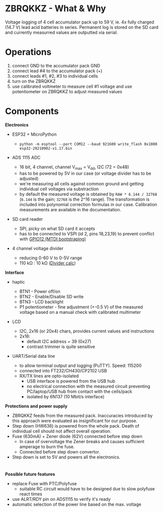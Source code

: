 # ZBRQKKZ - What & Why 
Voltage logging of 4 cell accumulator pack up to 59 V, ie. 4x fully charged (14.7 V) lead acid batteries in series.
Permanent log is stored on the SD card and currently measurred values are outputted via serial.

# Operations
1. connect GND to the accumulator pack GND
2. connect lead #4 to the accumulator pack (+)  
3. connect leads #1, #2, #3 to individual cells
4. turn on the ZBRQKKZ
5. use calibrated voltmeter to measure cell #1 voltage and use potentiometer on ZBRQKKZ to adjust measured values

# Components
**Electronics**
- ESP32 + MicroPython
  - `python -m esptool --port COM12 --baud 921600 write_flash 0x1000 esp32-20210902-v1.17.bin`
- ADS 1115 ADC
  - 16 bit, 4 channel, channel V<sub>max</sub> = V<sub>dd</sub>, I2C (72 = 0x48)
  - has to be powered by 5V in our case (or voltage divider has to be adjusted)
  - we're measuring all cells against common ground and getting individual cell voltages via substraction
  - by default the measured voltage is obtained by `RAW * 6.144 / 32768` (`6.144` is the gain; `32768` is the 2^16 range). The transformation is included into polynomial correction formulas in our case. Calibration measurements are available in the documentation.

- SD card reader
  - SPI, picky on what SD card it accepts
  - has to be connected to VSPI (id 2, pins 18,23,19) to prevent conflict with [GPIO12 (MTDI bootstraping)](https://docs.espressif.com/projects/esp-idf/en/release-v4.0/api-reference/peripherals/sd_pullup_requirements.html#mtdi-strapping-pin)

- 4 channel voltage divider
  - reducing 0-60 V to 0-5V range
  - 110 kΩ : 10 kΩ ([Divider calc](https://ohmslawcalculator.com/voltage-divider-calculator))

**Interface**
- haptic
  - BTN1 - Power off/on
  - BTN2 - Enable/Disable SD write 
  - BTN3 - LCD backlight
  - P1 potentiometer - fine adjustment (+-0.5 V) of the measured voltage based on a manual check with calibrated multimeter
- LCD
    - I2C, 2x16 (or 20x4) chars, provides current values and instructions
    - 2x16:
        - default I2C address = 39 (0x27)
        - contrast trimmer is quite sensitive
        
- UART/Serial data line
    - to allow terminal output and logging (PuTTY). Speed: 115200
    - connected into FT232/CH430/CP2102 USB
    - RX/TX lines are opto-isolated
        - USB interface is powered from the USB hub
        - no electrical connection with the measured circuit preventing PC/laptop/USB hub from contact with the cells/pack
        - isolated by 6N137 (10 Mbit/s interface)


**Protections and power supply**
- ZBRQKKZ feeds from the measured pack. Inaccuracies introduced by this approach were evaluated as insignificant for our purpose.
- Step down (HW636) is powered from the whole pack. Death of individual cell should not affect overall operation.
- Fuse (630mA) + Zener diode (62V) connected before step down 
    - In case of overvoltage the Zener breaks and causes sufficient amperage to burn the fuse.
    - Connected before step down convertor.
- Step down is set to 5V and powers all the electronics.

 
 



# 
**Possible future features**
- replace Fuse with PTC/Polyfuse
  - suitable RC circuit would have to be designed due to slow polyfuse react times
- use ALRT/RDY pin on ADS1115 to verify it's ready 
- automatic selection of the power line based on the max. voltage
